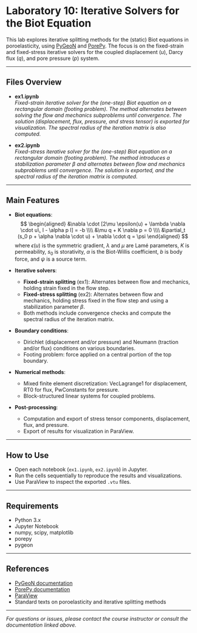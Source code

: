 # Laboratory 10: Iterative Solvers for the Biot Equation

This lab explores iterative splitting methods for the (static) Biot equations in poroelasticity, using [PyGeoN](https://github.com/compgeo-mox/pygeon) and [PorePy](https://github.com/pmgbergen/porepy). The focus is on the fixed-strain and fixed-stress iterative solvers for the coupled displacement ($u$), Darcy flux ($q$), and pore pressure ($p$) system.

---

## Files Overview

- **ex1.ipynb**  
  *Fixed-strain iterative solver for the (one-step) Biot equation on a rectangular domain (footing problem). The method alternates between solving the flow and mechanics subproblems until convergence. The solution (displacement, flux, pressure, and stress tensor) is exported for visualization. The spectral radius of the iteration matrix is also computed.*

- **ex2.ipynb**  
  *Fixed-stress iterative solver for the (one-step) Biot equation on a rectangular domain (footing problem). The method introduces a stabilization parameter $\beta$ and alternates between flow and mechanics subproblems until convergence. The solution is exported, and the spectral radius of the iteration matrix is computed.*

---

## Main Features

- **Biot equations**:  
  $$
  \begin{aligned}
    &\nabla \cdot [2\mu \epsilon(u) + \lambda \nabla \cdot u\, I - \alpha p I] = -b \\\\
    &\mu q + K \nabla p = 0 \\\\
    &\partial_t (s_0 p + \alpha \nabla \cdot u) + \nabla \cdot q = \psi
  \end{aligned}
  $$
  where $\epsilon(u)$ is the symmetric gradient, $\lambda$ and $\mu$ are Lamé parameters, $K$ is permeability, $s_0$ is storativity, $\alpha$ is the Biot-Willis coefficient, $b$ is body force, and $\psi$ is a source term.

- **Iterative solvers**:  
  - **Fixed-strain splitting** (ex1): Alternates between flow and mechanics, holding strain fixed in the flow step.
  - **Fixed-stress splitting** (ex2): Alternates between flow and mechanics, holding stress fixed in the flow step and using a stabilization parameter $\beta$.
  - Both methods include convergence checks and compute the spectral radius of the iteration matrix.

- **Boundary conditions**:  
  - Dirichlet (displacement and/or pressure) and Neumann (traction and/or flux) conditions on various boundaries.
  - Footing problem: force applied on a central portion of the top boundary.

- **Numerical methods**:  
  - Mixed finite element discretization: VecLagrange1 for displacement, RT0 for flux, PwConstants for pressure.
  - Block-structured linear systems for coupled problems.

- **Post-processing**:  
  - Computation and export of stress tensor components, displacement, flux, and pressure.
  - Export of results for visualization in ParaView.

---

## How to Use

- Open each notebook (`ex1.ipynb`, `ex2.ipynb`) in Jupyter.
- Run the cells sequentially to reproduce the results and visualizations.
- Use ParaView to inspect the exported `.vtu` files.

---

## Requirements

- Python 3.x
- Jupyter Notebook
- numpy, scipy, matplotlib
- porepy
- pygeon

---

## References

- [PyGeoN documentation](https://github.com/compgeo-mox/pygeon)
- [PorePy documentation](https://github.com/pmgbergen/porepy)
- [ParaView](https://www.paraview.org/)
- Standard texts on poroelasticity and iterative splitting methods

---

*For questions or issues, please contact the course instructor or consult the documentation linked above.*